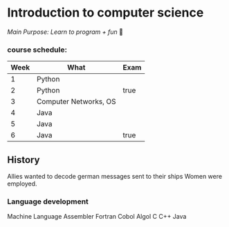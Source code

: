 # Introduction to computer science

*Main Purpose: Learn to program + fun* :tada:

### course schedule:

| Week | What | Exam |
|--- | --- | --- |
| 1 | Python |  |
| 2 | Python | true |
| 3 | Computer Networks, OS |  |
| 4 | Java |  |
| 5 | Java |  |
| 6 | Java | true  |

## History
Allies wanted to decode german messages sent to their ships
Women were employed.

### Language development
Machine Language
Assembler
Fortran
Cobol
Algol
C
C++
Java